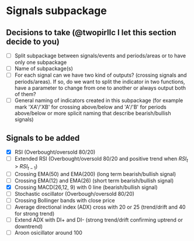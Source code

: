 # Signals subpackage

## Decisions to take (@twopirllc I let this section decide to you)

- [ ] Split subpackage between signals/events and periods/areas or to have only one subpackage
- [ ] Name of subpackage(s)
- [ ] For each signal can we have two kind of outputs? (crossing signals and periods/areas). If so, do we want to split the indicator in two functions, have a parameter to change from one to another or always output both of them?
- [ ] General naming of indicators created in this subpackage (for example mark 'XA'/'XB' for crossing above/below and 'A'/'B' for periods above/below or more splicit naming that describe bearish/bullish signals)

## Signals to be added

- [x] RSI (Overbought/oversold 80/20)
- [ ] Extended RSI (Overbought/oversold 80/20 and positive trend when $RSI_t$ > $RSI_{t-1}$)
- [ ] Crossing EMA(50) and EMA(200) (long term bearish/bullish signal)
- [ ] Crossing EMA(12) and EMA(26) (short term bearish/bullish signal)
- [x] Crossing MACD(26,12, 9) with 0 line (bearish/bullish signal)
- [ ] Stochastic oscillator (Overbough/oversold 80/20)
- [ ] Crossing Bollinger bands with close price
- [ ] Average directional index (ADX) cross with 20 or 25 (trend/drift and 40 for strong trend)
- [ ] Extend ADX with DI+ and DI- (strong trend/drift confirming uptrend or downtrend)
- [ ] Aroon osicillator around 100
